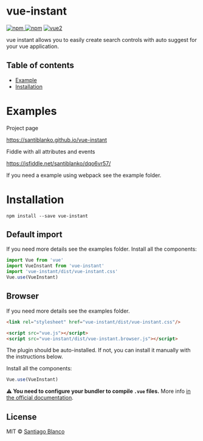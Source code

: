 # vue-instant

[![npm](https://img.shields.io/npm/v/vue-instant.svg) ![npm](https://img.shields.io/npm/dm/vue-instant.svg)](https://www.npmjs.com/package/vue-instant)
[![vue2](https://img.shields.io/badge/vue-2.x-brightgreen.svg)](https://vuejs.org/)

vue instant allows you to easily create search controls with auto suggest for your vue application.
## Table of contents

- [Example](#example)
- [Installation](#installation)

# Examples

Project page

https://santiblanko.github.io/vue-instant

Fiddle with all attributes and events

https://jsfiddle.net/santiblanko/dqo6vr57/

If you need a example using webpack see the example folder.

# Installation

```
npm install --save vue-instant
```

## Default import
If you need more details see the examples folder.
Install all the components:

```javascript
import Vue from 'vue'
import VueInstant from 'vue-instant'
import 'vue-instant/dist/vue-instant.css'
Vue.use(VueInstant)
```

## Browser
If you need more details see the examples folder.

```html
<link rel="stylesheet" href="vue-instant/dist/vue-instant.css"/>

<script src="vue.js"></script>
<script src="vue-instant/dist/vue-instant.browser.js"></script>
```

The plugin should be auto-installed. If not, you can install it manually with the instructions below.

Install all the components:

```javascript
Vue.use(VueInstant)
```

**⚠️ You need to configure your bundler to compile `.vue` files.** More info [in the official documentation](https://vuejs.org/v2/guide/single-file-components.html).

## License

MIT © [Santiago Blanco](http://twitter.com/santiblanko)
